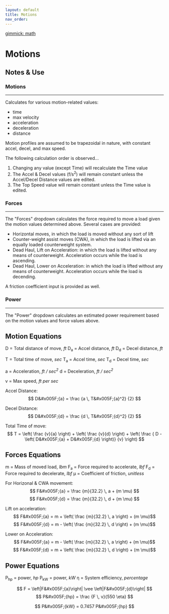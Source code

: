 ```yaml
---
layout: default
title: Motions
nav_order:
---
```

[gimmick: math]()

Motions
===

Notes & Use
---

### Motions ###
___

Calculates for various motion-related values:

* time
* max velocity
* acceleration
* deceleration
* distance

Motion profiles are assumed to be trapezoidal in nature, with constant accel, decel, and max speed.

The following calculation order is observed...

1. Changing any value (except Time) will recalculate the Time value
2. The Accel & Decel values (f/s<sup>2</sup>) will remain constant unless the Accel/Decel Distance values are edited.
3. The Top Speed value will remain constant unless the Time value is edited.

### Forces ###
___

The "Forces" dropdown calculates the force required to move a load given the motion values determined above.  Several cases are provided:

* Horizontal moves, in which the load is moved without any sort of lift
* Counter-weight assist moves (CWA), in which the load is lifted via an equally loaded counterweight system.
* Dead Haul, Lift on Acceleration: in which the load is lifted without any means of counterweight.  Acceleration occurs while the load is ascending.
* Dead Haul, Lower on Acceleration: in which the load is lifted without any means of counterweight.  Acceleration occurs while the load is decending.

A friction coefficient input is provided as well.

### Power ###
___

The "Power" dropdown calculates an estimated power requirement based on the motion values and force values above.

Motion Equations
---

D = Total distance of move, *ft*
D<sub>a</sub> = Accel distance, *ft*
D<sub>d</sub> = Decel distance, *ft*

T = Total time of move, *sec*
T<sub>a</sub> = Accel time, *sec*
T<sub>d</sub> = Decel time, *sec*

a = Acceleration, *ft / sec<sup>2</sup>*
d = Deceleration, *ft / sec<sup>2</sup>*

v = Max speed, *ft per sec*

Accel Distance:
$$ D&#x005F;{a} = \frac {a \, T&#x005F;{a}^2} {2} $$

Decel Distance:
$$ D&#x005F;{d} = \frac {d \, T&#x005F;{d}^2} {2} $$

Total Time of move:
$$ T = \left( \frac {v}{a} \right) +
       \left( \frac {v}{d} \right) +
       \left( 
        \frac { D - \left( D&#x005F;{a} + D&#x005F;{d} \right)}
              {v}
       \right)
$$

Forces Equations
---

m = Mass of moved load, *lbm*
F<sub>a</sub> = Force required to accelerate, *lbf*
F<sub>d</sub> = Force required to decelerate, *lbf*
&mu; = Coefficient of friction, *unitless*

For Horizonal & CWA movement:
$$ F&#x005F;{a} = \frac {m}{32.2} \, a + (m \mu) $$
$$ F&#x005F;{d} = \frac {m}{32.2} \, d + (m \mu) $$

Lift on acceleration:
$$ F&#x005F;{a} = m + \left( \frac {m}{32.2} \, a \right) + (m \mu)$$
$$ F&#x005F;{d} = m - \left( \frac {m}{32.2} \, d \right) + (m \mu)$$

Lower on Acceleration:
$$ F&#x005F;{a} = m - \left( \frac {m}{32.2} \, a \right) + (m \mu)$$
$$ F&#x005F;{d} = m + \left( \frac {m}{32.2} \, d \right) + (m \mu)$$

Power Equations
---

P<sub>hp</sub> = power, *hp*
P<sub>kW</sub> = power, *kW*
&eta; = System efficiency, *percentage*

$$ F = \left|F&#x005F;{a}\right| \vee \left|F&#x005F;{d}\right| $$
$$ P&#x005F;{hp} = \frac {F \, v}{550 \eta} $$

$$ P&#x005F;{kW} = 0.7457 P&#x005F;{hp} $$